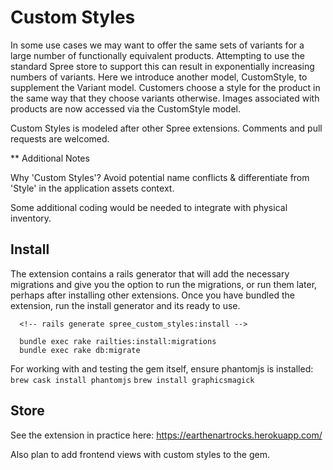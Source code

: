 # Custom Styles

In some use cases we may want to offer the same sets of variants for a large number of functionally equivalent products. Attempting to use the standard Spree store to support this can result in exponentially increasing numbers of variants. Here we introduce another model, CustomStyle, to supplement the Variant model. Customers choose a style for the product in the same way that they choose variants otherwise. Images associated with products are now accessed via the CustomStyle model.

Custom Styles is modeled after other Spree extensions. Comments and pull requests are welcomed.

** Additional Notes

Why 'Custom Styles'? Avoid potential name conflicts & differentiate from 'Style' in the application assets context.

Some additional coding would be needed to integrate with physical inventory.

## Install

The extension contains a rails generator that will add the necessary migrations and give you the option to run the migrations, or run them later, perhaps after installing other extensions. Once you have bundled the extension, run the install generator and its ready to use.

      <!-- rails generate spree_custom_styles:install -->

      bundle exec rake railties:install:migrations
      bundle exec rake db:migrate

For working with and testing the gem itself, ensure phantomjs is installed:
`brew cask install phantomjs`
`brew install graphicsmagick`

## Store

See the extension in practice here: https://earthenartrocks.herokuapp.com/

Also plan to add frontend views with custom styles to the gem.
